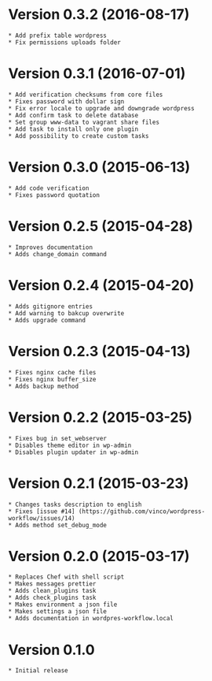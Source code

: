 
# Version 0.3.2 (2016-08-17)
    * Add prefix table wordpress
    * Fix permissions uploads folder
    
# Version 0.3.1 (2016-07-01)
    * Add verification checksums from core files
    * Fixes password with dollar sign
    * Fix error locale to upgrade and downgrade wordpress
    * Add confirm task to delete database
    * Set group www-data to vagrant share files
    * Add task to install only one plugin
    * Add possibility to create custom tasks

# Version 0.3.0 (2015-06-13)
    * Add code verification
    * Fixes password quotation

# Version 0.2.5 (2015-04-28)
    * Improves documentation
    * Adds change_domain command

# Version 0.2.4 (2015-04-20)
    * Adds gitignore entries
    * Add warning to bakcup overwrite
    * Adds upgrade command

# Version 0.2.3 (2015-04-13)

    * Fixes nginx cache files
    * Fixes nginx buffer_size
    * Adds backup method

# Version 0.2.2 (2015-03-25)

    * Fixes bug in set_webserver
    * Disables theme editor in wp-admin
    * Disables plugin updater in wp-admin

# Version 0.2.1 (2015-03-23)

    * Changes tasks description to english
    * Fixes [issue #14] (https://github.com/vinco/wordpress-workflow/issues/14)
    * Adds method set_debug_mode

# Version 0.2.0 (2015-03-17)

    * Replaces Chef with shell script
    * Makes messages prettier
    * Adds clean_plugins task
    * Adds check_plugins task
    * Makes environment a json file
    * Makes settings a json file
    * Adds documentation in wordpres-workflow.local

# Version 0.1.0

    * Initial release
